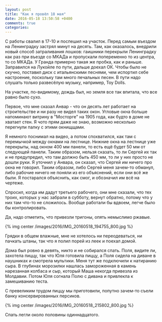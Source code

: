 ```yaml
---
layout: post
title: "Как я провёл 18 мая"
date: 2016-05-18 13:50:58 +0400
comments: true
categories: 
---
```

С работы свалил в 17-10 и поспешил на участок. Перед самым въездом на Ленинградку застрял минут на десять. Там, как оказалось, внедрили новый способ затраливания лошков: гаишники перекрыли Ленинградку как раз при въезде со МКАДа и пропускали попеременно то из центра, то со МКАДа. У Гранда примерно такая же пробка, как и раньше. Заправился на Лукойле по пути, дальше доехал ОК. Чтобы было не скучно, поставил диск с итальянскими песнями, чем испортил себе настроение, поскольку там много печальных песен. В пути надо слушать только развесёлую музыку, например, Toy Dolls.

На участке, по-видимому, дождь был, но земля все так впитала, что все равно было сухо.  

Первое, что мне сказал Анвар - что он десять лет работает на строительстве и ни разу не видел таких окон. Угловые окна больше напоминают витрину в "Мосторге" на 1905 года, как будто в доме не хватает стен. Я чото прям даже не знаю, возможно несколько перегнули палку с этими окнищщами.

Я немного поснимал на видео, а потом спохватился, как там с перемычкой между окнами на лестнице. Нижние окна на лестнице уже перекрыты, над окном 400 мм панели, то есть ещё будет 50 мм от следующей панели. Таким образом, нельзя сказать, то ли Сергей их так и не предупредил, что там должно быть 450 мм, то ли у них просто не дошли руки. Я уточнил у Анвара, он сказал, что Сергей им ничего про окна не говорил. Таким образом, либо Сергей меня зачем-то обманул, либо рабочие ничего не поняли из его объяснений, если они всё же были. Я постарался объяснить, как смог, и обозначил им всё на чертеже.

Спросил, когда им дадут третьего рабочего, они мне сказали, что тех троих, которых у нас забрали в субботу, вернут обратно, потому что у них там что-то не сложилось. Вообще работали бы вдвоем, легче было бы контролировать.

Да, надо отметить, что привезли тригоны, опять немыслимо ржавые.

{% img center /images/2016/IMG_20160518_194755_800.jpg %}

Грядки в общем влажные, мне не хотелось ни переодеваться, ни пачкать штаны, так что я полил порей из леек и поехал домой.

Дома был ровно в девять, никто и не собирался спать. Поля, видите ли, захотела пиццу, так что Юля готовила пиццу, а Поля сидела на диване в наушниках и смотрела мультики. Меня тут же подключили к натиранию сыра. В глубинах морозилки нашлась замороженная в камень нарезанная колбаса и сыр, который Маша некогда привезла из Молдавии. Потом Юля согнала Полю с дивана и привлекла к замешиванию теста.

С превеликим трудом пиццу мы приготовили, попутно зачем-то съели банку консервированных персиков. 

{% img center /images/2016/IMG_20160518_215802_800.jpg %}

Спать легли около половины одиннадцатого.